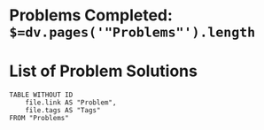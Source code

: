 # Problems Completed: `$=dv.pages('"Problems"').length`

# List of Problem Solutions
```dataview
TABLE WITHOUT ID
	file.link AS "Problem",
	file.tags AS "Tags"
FROM "Problems"
```
